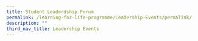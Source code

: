 ```yaml
---
title: Student Leaderdship Forum
permalink: /learning-for-life-programme/Leadership-Events/permalink/
description: ""
third_nav_title: Leadership Events
---
```

